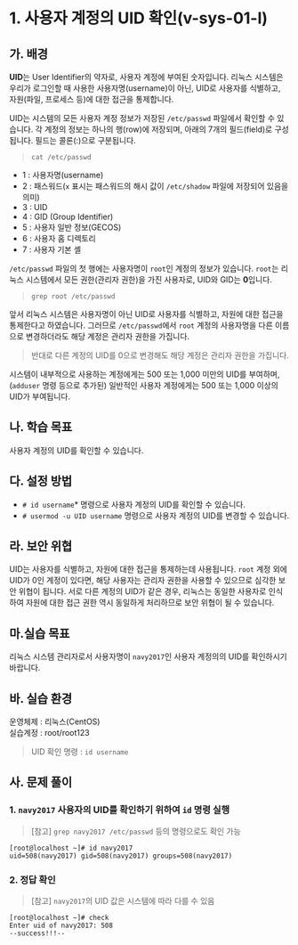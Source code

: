 # 1. 사용자 계정의 UID 확인(v-sys-01-l)

## 가. 배경

**UID**는 User Identifier의 약자로, 사용자 계정에 부여된 숫자입니다. 리눅스 시스템은 우리가 로그인할 때 사용한 사용자명(username)이 아닌, UID로 사용자를 식별하고, 자원(파일, 프로세스 등)에 대한 접근을 통제합니다.  

UID는 시스템의 모든 사용자 계정 정보가 저장된 `/etc/passwd` 파일에서 확인할 수 있습니다. 각 계정의 정보는 하나의 행(row)에 저장되며, 아래의 7개의 필드(field)로 구성됩니다. 필드는 콜론(:)으로 구분됩니다.
> `cat /etc/passwd`

- 1 : 사용자명(username)
- 2 : 패스워드(`x` 표시는 패스워드의 해시 값이 `/etc/shadow` 파일에 저장되어 있음을 의미)
- 3 : UID
- 4 : GID (Group Identifier)
- 5 : 사용자 일반 정보(GECOS)
- 6 : 사용자 홈 디렉토리
- 7 : 사용자 기본 셸

`/etc/passwd` 파일의 첫 행에는 사용자명이 `root`인 계정의 정보가 있습니다. `root`는 리눅스 시스템에서 모든 권한(관리자 권한)을 가진 사용자로, UID와 GID는 **0**입니다.
> `grep root /etc/passwd`

앞서 리눅스 시스템은 사용자명이 아닌 UID로 사용자를 식별하고, 자원에 대한 접근을 통제한다고 하였습니다. 그러므로 `/etc/passwd`에서 `root` 계정의 사용자명을 다른 이름으로 변경하더라도 해당 계정은 관리자 권한을 가집니다.
> 반대로 다른 계정의 UID를 0으로 변경해도 해당 계정은 관리자 권한을 가집니다.

시스템이 내부적으로 사용하는 계정에게는 500 또는 1,000 미만의 UID를 부여하며, (`adduser` 명령 등으로 추가된) 일반적인 사용자 계정에게는 500 또는 1,000 이상의 UID가 부여됩니다.

## 나. 학습 목표
사용자 계정의 UID를 확인할 수 있습니다.

## 다. 설정 방법
- `# id username`* 명령으로 사용자 계정의 UID를 확인할 수 있습니다.
- `# usermod -u UID username` 명령으로 사용자 계정의 UID를 변경할 수 있습니다.

## 라. 보안 위협
UID는 사용자를 식별하고, 자원에 대한 접근을 통제하는데 사용됩니다. `root` 계정 외에 UID가 0인 계정이 있다면, 해당 사용자는 관리자 권한을 사용할 수 있으므로 심각한 보안 위협이 됩니다. 서로 다른 계정의 UID가 같은 경우, 리눅스는 동일한 사용자로 인식하여 자원에 대한 접근 권한 역시 동일하게 처리하므로 보안 위협이 될 수 있습니다.

## 마.실습 목표
리눅스 시스템 관리자로서 사용자명이 `navy2017`인 사용자 계정의의 UID를 확인하시기 바랍니다.

## 바. 실습 환경
 
운영체제 : 리눅스(CentOS)  
실습계정 : root/root123
> UID 확인 명령 : `id username`

## 사. 문제 풀이

### 1. `navy2017` 사용자의 UID를 확인하기 위하여 `id` 명령 실행
> [참고] `grep navy2017 /etc/passwd` 등의 명령으로도 확인 가능
```
[root@localhost ~]# id navy2017
uid=508(navy2017) gid=508(navy2017) groups=508(navy2017)
```

### 2. 정답 확인
> [참고] `navy2017`의 UID 값은 시스템에 따라 다를 수 있음
```
[root@localhost ~]# check
Enter uid of navy2017: 508
--success!!!--
```